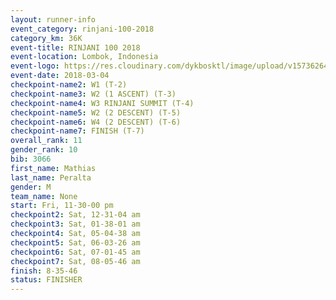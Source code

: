 ```yaml
---
layout: runner-info 
event_category: rinjani-100-2018 
category_km: 36K 
event-title: RINJANI 100 2018 
event-location: Lombok, Indonesia 
event-logo: https://res.cloudinary.com/dykbosktl/image/upload/v1573626435/Logo/Rinjani_eoufbh.png 
event-date: 2018-03-04 
checkpoint-name2: W1 (T-2) 
checkpoint-name3: W2 (1 ASCENT) (T-3) 
checkpoint-name4: W3 RINJANI SUMMIT (T-4) 
checkpoint-name5: W2 (2 DESCENT) (T-5) 
checkpoint-name6: W4 (2 DESCENT) (T-6) 
checkpoint-name7: FINISH (T-7) 
overall_rank: 11
gender_rank: 10
bib: 3066
first_name: Mathias
last_name: Peralta
gender: M
team_name: None
start: Fri, 11-30-00 pm
checkpoint2: Sat, 12-31-04 am
checkpoint3: Sat, 01-38-01 am
checkpoint4: Sat, 05-04-38 am
checkpoint5: Sat, 06-03-26 am
checkpoint6: Sat, 07-01-45 am
checkpoint7: Sat, 08-05-46 am
finish: 8-35-46
status: FINISHER
---
```

